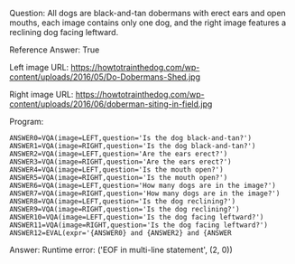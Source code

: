 Question: All dogs are black-and-tan dobermans with erect ears and open mouths, each image contains only one dog, and the right image features a reclining dog facing leftward.

Reference Answer: True

Left image URL: https://howtotrainthedog.com/wp-content/uploads/2016/05/Do-Dobermans-Shed.jpg

Right image URL: https://howtotrainthedog.com/wp-content/uploads/2016/06/doberman-siting-in-field.jpg

Program:

```
ANSWER0=VQA(image=LEFT,question='Is the dog black-and-tan?')
ANSWER1=VQA(image=RIGHT,question='Is the dog black-and-tan?')
ANSWER2=VQA(image=LEFT,question='Are the ears erect?')
ANSWER3=VQA(image=RIGHT,question='Are the ears erect?')
ANSWER4=VQA(image=LEFT,question='Is the mouth open?')
ANSWER5=VQA(image=RIGHT,question='Is the mouth open?')
ANSWER6=VQA(image=LEFT,question='How many dogs are in the image?')
ANSWER7=VQA(image=RIGHT,question='How many dogs are in the image?')
ANSWER8=VQA(image=LEFT,question='Is the dog reclining?')
ANSWER9=VQA(image=RIGHT,question='Is the dog reclining?')
ANSWER10=VQA(image=LEFT,question='Is the dog facing leftward?')
ANSWER11=VQA(image=RIGHT,question='Is the dog facing leftward?')
ANSWER12=EVAL(expr='{ANSWER0} and {ANSWER2} and {ANSWER
```
Answer: Runtime error: ('EOF in multi-line statement', (2, 0))

